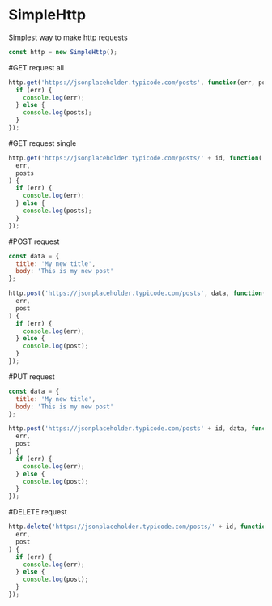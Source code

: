 # SimpleHttp

Simplest way to make http requests

```javascript
const http = new SimpleHttp();
```

#GET request all

```javascript
http.get('https://jsonplaceholder.typicode.com/posts', function(err, posts) {
  if (err) {
    console.log(err);
  } else {
    console.log(posts);
  }
});
```

#GET request single

```javascript
http.get('https://jsonplaceholder.typicode.com/posts/' + id, function(
  err,
  posts
) {
  if (err) {
    console.log(err);
  } else {
    console.log(posts);
  }
});
```

#POST request

```javascript
const data = {
  title: 'My new title',
  body: 'This is my new post'
};

http.post('https://jsonplaceholder.typicode.com/posts', data, function(
  err,
  post
) {
  if (err) {
    console.log(err);
  } else {
    console.log(post);
  }
});
```

#PUT request

```javascript
const data = {
  title: 'My new title',
  body: 'This is my new post'
};

http.post('https://jsonplaceholder.typicode.com/posts' + id, data, function(
  err,
  post
) {
  if (err) {
    console.log(err);
  } else {
    console.log(post);
  }
});
```

#DELETE request

```javascript
http.delete('https://jsonplaceholder.typicode.com/posts/' + id, function(
  err,
  post
) {
  if (err) {
    console.log(err);
  } else {
    console.log(post);
  }
});
```
